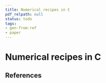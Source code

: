 ```yaml
---
title: Numerical recipes in C
pdf_relpath: null
status: todo
tags:
- gen-from-ref
- paper
---
```


# Numerical recipes in C

## References
